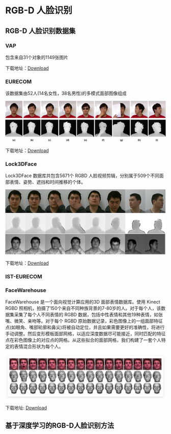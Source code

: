 # RGB-D 人脸识别

## RGB-D 人脸识别数据集

### VAP 

包含来自31个对象的1149张图片

下载地址：[Download](https://vap.aau.dk/rgb-d-face-database/)

### EURECOM

该数据集由52人(14名女性，38名男性)的多模式面部图像组成

![图 8](images/3ba235044e3089d534b4c349c594435986c415709e0187fd0baf214a95539dac.png)  

下载地址：[Download](http://rgb-d.eurecom.fr)

### Lock3DFace

Lock3DFace 数据库共包含5671个 RGBD 人脸视频剪辑，分别属于509个不同面部表情、姿势、遮挡和时间推移的个体。

![图 9](images/59de50f6daabc03922cee6706c8f311d670a9715199d7e809b6562e3c6838d51.png)  

下载地址：[Download](http://irip.buaa.edu.cn/lock3dface/index.html)

### IST-EURECOM

### FaceWarehouse

FaceWarehouse 是一个面向视觉计算应用的3D 面部表情数据库。使用 Kinect RGBD 照相机，拍摄了150个来自不同种族背景的7-80岁的人。对于每个人，该数据集采集了每个人不同表情的 RGBD 数据，包括中性表情和其他19种表情，如张嘴、微笑、亲吻等。对于每个 RGBD 原始数据记录，彩色图像上的一组面部特征点(如眼角、嘴部轮廓和鼻尖)将被自动定位，并且如果需要更好的准确性，将进行手动调整。然后变形模板面部网格，以适应深度数据尽可能接近，同时匹配的特征点在彩色图像上的对应点的网格。从这些拟合的面部网格，我们构建了一套个人特定的表情混合形状为每个人。

![图 1](images/77bfb54b53401e52f8f854856b1b7efb8239e0fcfa2e0a001a8bbd69c81467c3.png)  

下载地址: [Download](http://kunzhou.net/zjugaps/facewarehouse/)


## 基于深度学习的RGB-D人脸识别方法



